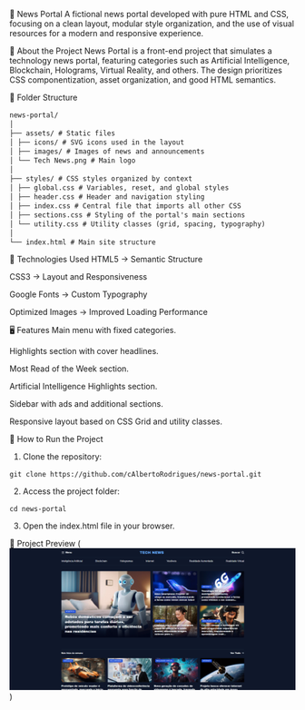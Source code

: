 📰 News Portal
A fictional news portal developed with pure HTML and CSS, focusing on a clean layout, modular style organization, and the use of visual resources for a modern and responsive experience.

📌 About the Project
News Portal is a front-end project that simulates a technology news portal, featuring categories such as Artificial Intelligence, Blockchain, Holograms, Virtual Reality, and others.
The design prioritizes CSS componentization, asset organization, and good HTML semantics.

📂 Folder Structure

```
news-portal/
│
├── assets/ # Static files
│ ├── icons/ # SVG icons used in the layout
│ ├── images/ # Images of news and announcements
│ └── Tech News.png # Main logo
│
├── styles/ # CSS styles organized by context
│ ├── global.css # Variables, reset, and global styles
│ ├── header.css # Header and navigation styling
│ ├── index.css # Central file that imports all other CSS
│ ├── sections.css # Styling of the portal's main sections
│ └── utility.css # Utility classes (grid, spacing, typography)
│
└── index.html # Main site structure
```
🎨 Technologies Used
HTML5 → Semantic Structure

CSS3 → Layout and Responsiveness

Google Fonts → Custom Typography

Optimized Images → Improved Loading Performance

🖥️ Features
Main menu with fixed categories.

Highlights section with cover headlines.

Most Read of the Week section.

Artificial Intelligence Highlights section.

Sidebar with ads and additional sections.

Responsive layout based on CSS Grid and utility classes.

🚀 How to Run the Project

1. Clone the repository:

```
git clone https://github.com/cAlbertoRodrigues/news-portal.git
```

2.  Access the project folder:
```
cd news-portal
```
3.  Open the index.html file in your browser.

   📸 Project Preview
(![Project Preview](/assets/preview.png))
